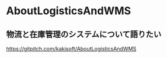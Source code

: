 # AboutLogisticsAndWMS

## 物流と在庫管理のシステムについて語りたい
https://gitpitch.com/kakisoft/AboutLogisticsAndWMS

